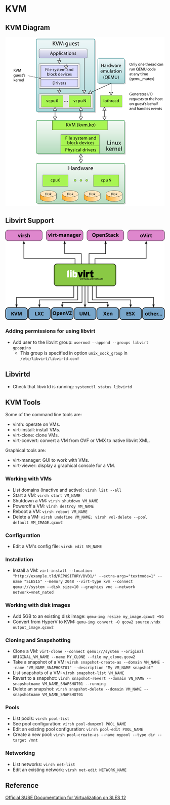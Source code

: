 # KVM

## KVM Diagram

![KVM](Kernel-based_Virtual_Machine.svg)

## Libvirt Support

![Libvirt](libvirt_support.svg)

### Adding permissions for using libvirt

- Add user to the libvirt group: `usermod --append --groups libvirt gpoppino`
  - This group is specified in option `unix_sock_group` in `/etc/libvirt/libvirtd.conf`

## Libvirtd

- Check that libvirtd is running: `systemctl status libvirtd`

## KVM Tools

Some of the command line tools are:

- virsh: operate on VMs.
- virt-install: install VMs.
- virt-clone: clone VMs.
- virt-convert: convert a VM from OVF or VMX to native libvirt XML.

Graphical tools are:

- virt-manager: GUI to work with VMs.
- virt-viewer: display a graphical console for a VM.

### Working with VMs

- List domains (inactive and active): `virsh list --all`
- Start a VM: `virsh start VM_NAME`
- Shutdown a VM: `virsh shutdown VM_NAME`
- Poweroff a VM: `virsh destroy VM_NAME`
- Reboot a VM: `virsh reboot VM_NAME`
- Delete a VM: `virsh undefine VM_NAME; virsh vol-delete --pool default VM_IMAGE.qcow2`

### Configuration

- Edit a VM's config file: `virsh edit VM_NAME`

### Installation

- Install a VM: `virt-install --location "http://example.tld/REPOSITORY/DVD1/" --extra-args="textmode=1" --name "SLES15" --memory 2048 --virt-type kvm --connect qemu:///system --disk size=10 --graphics vnc --network network=vnet_nated`

### Working with disk images

- Add 5GB to an existing disk image: `qemu-img resize my_image.qcow2 +5G`
- Convert from HyperV to KVM: `qemu-img convert -O qcow2 source.vhdx output_image.qcow2`

### Cloning and Snapshotting

- Clone a VM: `virt-clone --connect qemu:///system --original ORIGINAL_VM_NAME --name MY_CLONE --file my_clone.qcow2`
- Take a snapshot of a VM: `virsh snapshot-create-as --domain VM_NAME --name "VM_NAME_SNAPHOST01" --description "My VM_NAME snapshot"`
- List snapshots of a VM: `virsh snapshot-list VM_NAME`
- Revert to a snapshot: `virsh snapshot-revert --domain VN_NAME --snapshotname VM_NAME_SNAPSHOT01 --running`
- Delete an snapshot: `virsh snapshot-delete --domain VM_NAME --snapshotname VM_NAME_SNAPSHOT01`

### Pools

- List pools: `virsh pool-list`
- See pool configuration: `virsh pool-dumpxml POOL_NAME`
- Edit an existing pool configuration: `virsh pool-edit POOL_NAME`
- Create a new pool: `virsh pool-create-as --name mypool --type dir --target /mnt`

### Networking

- List networks: `virsh net-list`
- Edit an existing network: `virsh net-edit NETWORK_NAME`

## Reference

[Official SUSE Documentation for Virtualization on SLES 12](https://www.suse.com/documentation/sles-12/singlehtml/book_virt/book_virt.html)